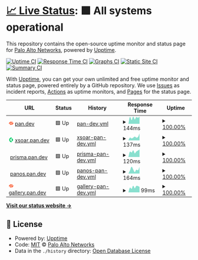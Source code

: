 # [📈 Live Status](https://status.pan.dev): <!--live status--> **🟩 All systems operational**

This repository contains the open-source uptime monitor and status page for [Palo Alto Networks](https://www.paloaltonetworks.com), powered by [Upptime](https://github.com/upptime/upptime).

[![Uptime CI](https://github.com/PaloAltoNetworks/status.pan.dev/workflows/Uptime%20CI/badge.svg)](https://github.com/PaloAltoNetworks/status.pan.dev/actions?query=workflow%3A%22Uptime+CI%22)
[![Response Time CI](https://github.com/PaloAltoNetworks/status.pan.dev/workflows/Response%20Time%20CI/badge.svg)](https://github.com/PaloAltoNetworks/status.pan.dev/actions?query=workflow%3A%22Response+Time+CI%22)
[![Graphs CI](https://github.com/PaloAltoNetworks/status.pan.dev/workflows/Graphs%20CI/badge.svg)](https://github.com/PaloAltoNetworks/status.pan.dev/actions?query=workflow%3A%22Graphs+CI%22)
[![Static Site CI](https://github.com/PaloAltoNetworks/status.pan.dev/workflows/Static%20Site%20CI/badge.svg)](https://github.com/PaloAltoNetworks/status.pan.dev/actions?query=workflow%3A%22Static+Site+CI%22)
[![Summary CI](https://github.com/PaloAltoNetworks/status.pan.dev/workflows/Summary%20CI/badge.svg)](https://github.com/PaloAltoNetworks/status.pan.dev/actions?query=workflow%3A%22Summary+CI%22)

With [Upptime](https://upptime.js.org), you can get your own unlimited and free uptime monitor and status page, powered entirely by a GitHub repository. We use [Issues](https://github.com/PaloAltoNetworks/status.pan.dev/issues) as incident reports, [Actions](https://github.com/PaloAltoNetworks/status.pan.dev/actions) as uptime monitors, and [Pages](https://status.pan.dev) for the status page.

<!--start: status pages-->
<!-- This summary is generated by Upptime (https://github.com/upptime/upptime) -->
<!-- Do not edit this manually, your changes will be overwritten -->
<!-- prettier-ignore -->
| URL | Status | History | Response Time | Uptime |
| --- | ------ | ------- | ------------- | ------ |
| <img alt="" src="https://raw.githubusercontent.com/PaloAltoNetworks/pan.dev/master/static/img/parent_favicon.png" height="13"> [pan.dev](https://pan.dev) | 🟩 Up | [pan-dev.yml](https://github.com/PaloAltoNetworks/status.pan.dev/commits/HEAD/history/pan-dev.yml) | <details><summary><img alt="Response time graph" src="./graphs/pan-dev/response-time-week.png" height="20"> 144ms</summary><br><a href="https://status.pan.dev/history/pan-dev"><img alt="Response time 151" src="https://img.shields.io/endpoint?url=https%3A%2F%2Fraw.githubusercontent.com%2FPaloAltoNetworks%2Fstatus.pan.dev%2FHEAD%2Fapi%2Fpan-dev%2Fresponse-time.json"></a><br><a href="https://status.pan.dev/history/pan-dev"><img alt="24-hour response time 172" src="https://img.shields.io/endpoint?url=https%3A%2F%2Fraw.githubusercontent.com%2FPaloAltoNetworks%2Fstatus.pan.dev%2FHEAD%2Fapi%2Fpan-dev%2Fresponse-time-day.json"></a><br><a href="https://status.pan.dev/history/pan-dev"><img alt="7-day response time 144" src="https://img.shields.io/endpoint?url=https%3A%2F%2Fraw.githubusercontent.com%2FPaloAltoNetworks%2Fstatus.pan.dev%2FHEAD%2Fapi%2Fpan-dev%2Fresponse-time-week.json"></a><br><a href="https://status.pan.dev/history/pan-dev"><img alt="30-day response time 138" src="https://img.shields.io/endpoint?url=https%3A%2F%2Fraw.githubusercontent.com%2FPaloAltoNetworks%2Fstatus.pan.dev%2FHEAD%2Fapi%2Fpan-dev%2Fresponse-time-month.json"></a><br><a href="https://status.pan.dev/history/pan-dev"><img alt="1-year response time 152" src="https://img.shields.io/endpoint?url=https%3A%2F%2Fraw.githubusercontent.com%2FPaloAltoNetworks%2Fstatus.pan.dev%2FHEAD%2Fapi%2Fpan-dev%2Fresponse-time-year.json"></a></details> | <details><summary><a href="https://status.pan.dev/history/pan-dev">100.00%</a></summary><a href="https://status.pan.dev/history/pan-dev"><img alt="All-time uptime 100.00%" src="https://img.shields.io/endpoint?url=https%3A%2F%2Fraw.githubusercontent.com%2FPaloAltoNetworks%2Fstatus.pan.dev%2FHEAD%2Fapi%2Fpan-dev%2Fuptime.json"></a><br><a href="https://status.pan.dev/history/pan-dev"><img alt="24-hour uptime 100.00%" src="https://img.shields.io/endpoint?url=https%3A%2F%2Fraw.githubusercontent.com%2FPaloAltoNetworks%2Fstatus.pan.dev%2FHEAD%2Fapi%2Fpan-dev%2Fuptime-day.json"></a><br><a href="https://status.pan.dev/history/pan-dev"><img alt="7-day uptime 100.00%" src="https://img.shields.io/endpoint?url=https%3A%2F%2Fraw.githubusercontent.com%2FPaloAltoNetworks%2Fstatus.pan.dev%2FHEAD%2Fapi%2Fpan-dev%2Fuptime-week.json"></a><br><a href="https://status.pan.dev/history/pan-dev"><img alt="30-day uptime 100.00%" src="https://img.shields.io/endpoint?url=https%3A%2F%2Fraw.githubusercontent.com%2FPaloAltoNetworks%2Fstatus.pan.dev%2FHEAD%2Fapi%2Fpan-dev%2Fuptime-month.json"></a><br><a href="https://status.pan.dev/history/pan-dev"><img alt="1-year uptime 100.00%" src="https://img.shields.io/endpoint?url=https%3A%2F%2Fraw.githubusercontent.com%2FPaloAltoNetworks%2Fstatus.pan.dev%2FHEAD%2Fapi%2Fpan-dev%2Fuptime-year.json"></a></details>
| <img alt="" src="https://raw.githubusercontent.com/demisto/content-docs/master/static/img/cortexfavicon.png" height="13"> [xsoar.pan.dev](https://xsoar.pan.dev) | 🟩 Up | [xsoar-pan-dev.yml](https://github.com/PaloAltoNetworks/status.pan.dev/commits/HEAD/history/xsoar-pan-dev.yml) | <details><summary><img alt="Response time graph" src="./graphs/xsoar-pan-dev/response-time-week.png" height="20"> 137ms</summary><br><a href="https://status.pan.dev/history/xsoar-pan-dev"><img alt="Response time 124" src="https://img.shields.io/endpoint?url=https%3A%2F%2Fraw.githubusercontent.com%2FPaloAltoNetworks%2Fstatus.pan.dev%2FHEAD%2Fapi%2Fxsoar-pan-dev%2Fresponse-time.json"></a><br><a href="https://status.pan.dev/history/xsoar-pan-dev"><img alt="24-hour response time 273" src="https://img.shields.io/endpoint?url=https%3A%2F%2Fraw.githubusercontent.com%2FPaloAltoNetworks%2Fstatus.pan.dev%2FHEAD%2Fapi%2Fxsoar-pan-dev%2Fresponse-time-day.json"></a><br><a href="https://status.pan.dev/history/xsoar-pan-dev"><img alt="7-day response time 137" src="https://img.shields.io/endpoint?url=https%3A%2F%2Fraw.githubusercontent.com%2FPaloAltoNetworks%2Fstatus.pan.dev%2FHEAD%2Fapi%2Fxsoar-pan-dev%2Fresponse-time-week.json"></a><br><a href="https://status.pan.dev/history/xsoar-pan-dev"><img alt="30-day response time 123" src="https://img.shields.io/endpoint?url=https%3A%2F%2Fraw.githubusercontent.com%2FPaloAltoNetworks%2Fstatus.pan.dev%2FHEAD%2Fapi%2Fxsoar-pan-dev%2Fresponse-time-month.json"></a><br><a href="https://status.pan.dev/history/xsoar-pan-dev"><img alt="1-year response time 124" src="https://img.shields.io/endpoint?url=https%3A%2F%2Fraw.githubusercontent.com%2FPaloAltoNetworks%2Fstatus.pan.dev%2FHEAD%2Fapi%2Fxsoar-pan-dev%2Fresponse-time-year.json"></a></details> | <details><summary><a href="https://status.pan.dev/history/xsoar-pan-dev">100.00%</a></summary><a href="https://status.pan.dev/history/xsoar-pan-dev"><img alt="All-time uptime 100.00%" src="https://img.shields.io/endpoint?url=https%3A%2F%2Fraw.githubusercontent.com%2FPaloAltoNetworks%2Fstatus.pan.dev%2FHEAD%2Fapi%2Fxsoar-pan-dev%2Fuptime.json"></a><br><a href="https://status.pan.dev/history/xsoar-pan-dev"><img alt="24-hour uptime 100.00%" src="https://img.shields.io/endpoint?url=https%3A%2F%2Fraw.githubusercontent.com%2FPaloAltoNetworks%2Fstatus.pan.dev%2FHEAD%2Fapi%2Fxsoar-pan-dev%2Fuptime-day.json"></a><br><a href="https://status.pan.dev/history/xsoar-pan-dev"><img alt="7-day uptime 100.00%" src="https://img.shields.io/endpoint?url=https%3A%2F%2Fraw.githubusercontent.com%2FPaloAltoNetworks%2Fstatus.pan.dev%2FHEAD%2Fapi%2Fxsoar-pan-dev%2Fuptime-week.json"></a><br><a href="https://status.pan.dev/history/xsoar-pan-dev"><img alt="30-day uptime 100.00%" src="https://img.shields.io/endpoint?url=https%3A%2F%2Fraw.githubusercontent.com%2FPaloAltoNetworks%2Fstatus.pan.dev%2FHEAD%2Fapi%2Fxsoar-pan-dev%2Fuptime-month.json"></a><br><a href="https://status.pan.dev/history/xsoar-pan-dev"><img alt="1-year uptime 100.00%" src="https://img.shields.io/endpoint?url=https%3A%2F%2Fraw.githubusercontent.com%2FPaloAltoNetworks%2Fstatus.pan.dev%2FHEAD%2Fapi%2Fxsoar-pan-dev%2Fuptime-year.json"></a></details>
| <img alt="" src="https://raw.githubusercontent.com/PaloAltoNetworks/prisma.pan.dev/master/static/img/prismafavicon.png" height="13"> [prisma.pan.dev](https://prisma.pan.dev) | 🟩 Up | [prisma-pan-dev.yml](https://github.com/PaloAltoNetworks/status.pan.dev/commits/HEAD/history/prisma-pan-dev.yml) | <details><summary><img alt="Response time graph" src="./graphs/prisma-pan-dev/response-time-week.png" height="20"> 120ms</summary><br><a href="https://status.pan.dev/history/prisma-pan-dev"><img alt="Response time 121" src="https://img.shields.io/endpoint?url=https%3A%2F%2Fraw.githubusercontent.com%2FPaloAltoNetworks%2Fstatus.pan.dev%2FHEAD%2Fapi%2Fprisma-pan-dev%2Fresponse-time.json"></a><br><a href="https://status.pan.dev/history/prisma-pan-dev"><img alt="24-hour response time 160" src="https://img.shields.io/endpoint?url=https%3A%2F%2Fraw.githubusercontent.com%2FPaloAltoNetworks%2Fstatus.pan.dev%2FHEAD%2Fapi%2Fprisma-pan-dev%2Fresponse-time-day.json"></a><br><a href="https://status.pan.dev/history/prisma-pan-dev"><img alt="7-day response time 120" src="https://img.shields.io/endpoint?url=https%3A%2F%2Fraw.githubusercontent.com%2FPaloAltoNetworks%2Fstatus.pan.dev%2FHEAD%2Fapi%2Fprisma-pan-dev%2Fresponse-time-week.json"></a><br><a href="https://status.pan.dev/history/prisma-pan-dev"><img alt="30-day response time 109" src="https://img.shields.io/endpoint?url=https%3A%2F%2Fraw.githubusercontent.com%2FPaloAltoNetworks%2Fstatus.pan.dev%2FHEAD%2Fapi%2Fprisma-pan-dev%2Fresponse-time-month.json"></a><br><a href="https://status.pan.dev/history/prisma-pan-dev"><img alt="1-year response time 123" src="https://img.shields.io/endpoint?url=https%3A%2F%2Fraw.githubusercontent.com%2FPaloAltoNetworks%2Fstatus.pan.dev%2FHEAD%2Fapi%2Fprisma-pan-dev%2Fresponse-time-year.json"></a></details> | <details><summary><a href="https://status.pan.dev/history/prisma-pan-dev">100.00%</a></summary><a href="https://status.pan.dev/history/prisma-pan-dev"><img alt="All-time uptime 100.00%" src="https://img.shields.io/endpoint?url=https%3A%2F%2Fraw.githubusercontent.com%2FPaloAltoNetworks%2Fstatus.pan.dev%2FHEAD%2Fapi%2Fprisma-pan-dev%2Fuptime.json"></a><br><a href="https://status.pan.dev/history/prisma-pan-dev"><img alt="24-hour uptime 100.00%" src="https://img.shields.io/endpoint?url=https%3A%2F%2Fraw.githubusercontent.com%2FPaloAltoNetworks%2Fstatus.pan.dev%2FHEAD%2Fapi%2Fprisma-pan-dev%2Fuptime-day.json"></a><br><a href="https://status.pan.dev/history/prisma-pan-dev"><img alt="7-day uptime 100.00%" src="https://img.shields.io/endpoint?url=https%3A%2F%2Fraw.githubusercontent.com%2FPaloAltoNetworks%2Fstatus.pan.dev%2FHEAD%2Fapi%2Fprisma-pan-dev%2Fuptime-week.json"></a><br><a href="https://status.pan.dev/history/prisma-pan-dev"><img alt="30-day uptime 100.00%" src="https://img.shields.io/endpoint?url=https%3A%2F%2Fraw.githubusercontent.com%2FPaloAltoNetworks%2Fstatus.pan.dev%2FHEAD%2Fapi%2Fprisma-pan-dev%2Fuptime-month.json"></a><br><a href="https://status.pan.dev/history/prisma-pan-dev"><img alt="1-year uptime 100.00%" src="https://img.shields.io/endpoint?url=https%3A%2F%2Fraw.githubusercontent.com%2FPaloAltoNetworks%2Fstatus.pan.dev%2FHEAD%2Fapi%2Fprisma-pan-dev%2Fuptime-year.json"></a></details>
| <img alt="" src="https://raw.githubusercontent.com/PaloAltoNetworks/panos.pan.dev/master/static/img/strata_favicon.png" height="13"> [panos.pan.dev](https://panos.pan.dev) | 🟩 Up | [panos-pan-dev.yml](https://github.com/PaloAltoNetworks/status.pan.dev/commits/HEAD/history/panos-pan-dev.yml) | <details><summary><img alt="Response time graph" src="./graphs/panos-pan-dev/response-time-week.png" height="20"> 164ms</summary><br><a href="https://status.pan.dev/history/panos-pan-dev"><img alt="Response time 116" src="https://img.shields.io/endpoint?url=https%3A%2F%2Fraw.githubusercontent.com%2FPaloAltoNetworks%2Fstatus.pan.dev%2FHEAD%2Fapi%2Fpanos-pan-dev%2Fresponse-time.json"></a><br><a href="https://status.pan.dev/history/panos-pan-dev"><img alt="24-hour response time 262" src="https://img.shields.io/endpoint?url=https%3A%2F%2Fraw.githubusercontent.com%2FPaloAltoNetworks%2Fstatus.pan.dev%2FHEAD%2Fapi%2Fpanos-pan-dev%2Fresponse-time-day.json"></a><br><a href="https://status.pan.dev/history/panos-pan-dev"><img alt="7-day response time 164" src="https://img.shields.io/endpoint?url=https%3A%2F%2Fraw.githubusercontent.com%2FPaloAltoNetworks%2Fstatus.pan.dev%2FHEAD%2Fapi%2Fpanos-pan-dev%2Fresponse-time-week.json"></a><br><a href="https://status.pan.dev/history/panos-pan-dev"><img alt="30-day response time 116" src="https://img.shields.io/endpoint?url=https%3A%2F%2Fraw.githubusercontent.com%2FPaloAltoNetworks%2Fstatus.pan.dev%2FHEAD%2Fapi%2Fpanos-pan-dev%2Fresponse-time-month.json"></a><br><a href="https://status.pan.dev/history/panos-pan-dev"><img alt="1-year response time 116" src="https://img.shields.io/endpoint?url=https%3A%2F%2Fraw.githubusercontent.com%2FPaloAltoNetworks%2Fstatus.pan.dev%2FHEAD%2Fapi%2Fpanos-pan-dev%2Fresponse-time-year.json"></a></details> | <details><summary><a href="https://status.pan.dev/history/panos-pan-dev">100.00%</a></summary><a href="https://status.pan.dev/history/panos-pan-dev"><img alt="All-time uptime 100.00%" src="https://img.shields.io/endpoint?url=https%3A%2F%2Fraw.githubusercontent.com%2FPaloAltoNetworks%2Fstatus.pan.dev%2FHEAD%2Fapi%2Fpanos-pan-dev%2Fuptime.json"></a><br><a href="https://status.pan.dev/history/panos-pan-dev"><img alt="24-hour uptime 100.00%" src="https://img.shields.io/endpoint?url=https%3A%2F%2Fraw.githubusercontent.com%2FPaloAltoNetworks%2Fstatus.pan.dev%2FHEAD%2Fapi%2Fpanos-pan-dev%2Fuptime-day.json"></a><br><a href="https://status.pan.dev/history/panos-pan-dev"><img alt="7-day uptime 100.00%" src="https://img.shields.io/endpoint?url=https%3A%2F%2Fraw.githubusercontent.com%2FPaloAltoNetworks%2Fstatus.pan.dev%2FHEAD%2Fapi%2Fpanos-pan-dev%2Fuptime-week.json"></a><br><a href="https://status.pan.dev/history/panos-pan-dev"><img alt="30-day uptime 100.00%" src="https://img.shields.io/endpoint?url=https%3A%2F%2Fraw.githubusercontent.com%2FPaloAltoNetworks%2Fstatus.pan.dev%2FHEAD%2Fapi%2Fpanos-pan-dev%2Fuptime-month.json"></a><br><a href="https://status.pan.dev/history/panos-pan-dev"><img alt="1-year uptime 100.00%" src="https://img.shields.io/endpoint?url=https%3A%2F%2Fraw.githubusercontent.com%2FPaloAltoNetworks%2Fstatus.pan.dev%2FHEAD%2Fapi%2Fpanos-pan-dev%2Fuptime-year.json"></a></details>
| <img alt="" src="https://raw.githubusercontent.com/PaloAltoNetworks/pan.dev/master/static/img/parent_favicon.png" height="13"> [gallery.pan.dev](https://gallery.pan.dev) | 🟩 Up | [gallery-pan-dev.yml](https://github.com/PaloAltoNetworks/status.pan.dev/commits/HEAD/history/gallery-pan-dev.yml) | <details><summary><img alt="Response time graph" src="./graphs/gallery-pan-dev/response-time-week.png" height="20"> 99ms</summary><br><a href="https://status.pan.dev/history/gallery-pan-dev"><img alt="Response time 113" src="https://img.shields.io/endpoint?url=https%3A%2F%2Fraw.githubusercontent.com%2FPaloAltoNetworks%2Fstatus.pan.dev%2FHEAD%2Fapi%2Fgallery-pan-dev%2Fresponse-time.json"></a><br><a href="https://status.pan.dev/history/gallery-pan-dev"><img alt="24-hour response time 103" src="https://img.shields.io/endpoint?url=https%3A%2F%2Fraw.githubusercontent.com%2FPaloAltoNetworks%2Fstatus.pan.dev%2FHEAD%2Fapi%2Fgallery-pan-dev%2Fresponse-time-day.json"></a><br><a href="https://status.pan.dev/history/gallery-pan-dev"><img alt="7-day response time 99" src="https://img.shields.io/endpoint?url=https%3A%2F%2Fraw.githubusercontent.com%2FPaloAltoNetworks%2Fstatus.pan.dev%2FHEAD%2Fapi%2Fgallery-pan-dev%2Fresponse-time-week.json"></a><br><a href="https://status.pan.dev/history/gallery-pan-dev"><img alt="30-day response time 106" src="https://img.shields.io/endpoint?url=https%3A%2F%2Fraw.githubusercontent.com%2FPaloAltoNetworks%2Fstatus.pan.dev%2FHEAD%2Fapi%2Fgallery-pan-dev%2Fresponse-time-month.json"></a><br><a href="https://status.pan.dev/history/gallery-pan-dev"><img alt="1-year response time 113" src="https://img.shields.io/endpoint?url=https%3A%2F%2Fraw.githubusercontent.com%2FPaloAltoNetworks%2Fstatus.pan.dev%2FHEAD%2Fapi%2Fgallery-pan-dev%2Fresponse-time-year.json"></a></details> | <details><summary><a href="https://status.pan.dev/history/gallery-pan-dev">100.00%</a></summary><a href="https://status.pan.dev/history/gallery-pan-dev"><img alt="All-time uptime 100.00%" src="https://img.shields.io/endpoint?url=https%3A%2F%2Fraw.githubusercontent.com%2FPaloAltoNetworks%2Fstatus.pan.dev%2FHEAD%2Fapi%2Fgallery-pan-dev%2Fuptime.json"></a><br><a href="https://status.pan.dev/history/gallery-pan-dev"><img alt="24-hour uptime 100.00%" src="https://img.shields.io/endpoint?url=https%3A%2F%2Fraw.githubusercontent.com%2FPaloAltoNetworks%2Fstatus.pan.dev%2FHEAD%2Fapi%2Fgallery-pan-dev%2Fuptime-day.json"></a><br><a href="https://status.pan.dev/history/gallery-pan-dev"><img alt="7-day uptime 100.00%" src="https://img.shields.io/endpoint?url=https%3A%2F%2Fraw.githubusercontent.com%2FPaloAltoNetworks%2Fstatus.pan.dev%2FHEAD%2Fapi%2Fgallery-pan-dev%2Fuptime-week.json"></a><br><a href="https://status.pan.dev/history/gallery-pan-dev"><img alt="30-day uptime 100.00%" src="https://img.shields.io/endpoint?url=https%3A%2F%2Fraw.githubusercontent.com%2FPaloAltoNetworks%2Fstatus.pan.dev%2FHEAD%2Fapi%2Fgallery-pan-dev%2Fuptime-month.json"></a><br><a href="https://status.pan.dev/history/gallery-pan-dev"><img alt="1-year uptime 100.00%" src="https://img.shields.io/endpoint?url=https%3A%2F%2Fraw.githubusercontent.com%2FPaloAltoNetworks%2Fstatus.pan.dev%2FHEAD%2Fapi%2Fgallery-pan-dev%2Fuptime-year.json"></a></details>

<!--end: status pages-->

[**Visit our status website →**](https://status.pan.dev)

## 📄 License

- Powered by: [Upptime](https://github.com/upptime/upptime)
- Code: [MIT](./LICENSE) © [Palo Alto Networks](https://www.paloaltonetworks.com)
- Data in the `./history` directory: [Open Database License](https://opendatacommons.org/licenses/odbl/1-0/)
